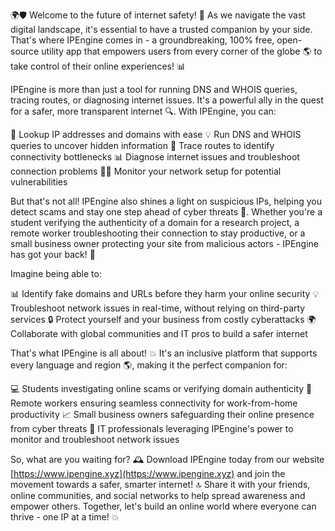 🌍🛡️ Welcome to the future of internet safety! 🚀 As we navigate the vast digital landscape, it's essential to have a trusted companion by your side. That's where IPEngine comes in - a groundbreaking, 100% free, open-source utility app that empowers users from every corner of the globe 🌎 to take control of their online experiences! 📊

IPEngine is more than just a tool for running DNS and WHOIS queries, tracing routes, or diagnosing internet issues. It's a powerful ally in the quest for a safer, more transparent internet 🔍. With IPEngine, you can:

🔎 Lookup IP addresses and domains with ease
💡 Run DNS and WHOIS queries to uncover hidden information
📍 Trace routes to identify connectivity bottlenecks
📊 Diagnose internet issues and troubleshoot connection problems
🕵️‍♀️ Monitor your network setup for potential vulnerabilities

But that's not all! IPEngine also shines a light on suspicious IPs, helping you detect scams and stay one step ahead of cyber threats 🚨. Whether you're a student verifying the authenticity of a domain for a research project, a remote worker troubleshooting their connection to stay productive, or a small business owner protecting your site from malicious actors - IPEngine has got your back! 💪

Imagine being able to:

📊 Identify fake domains and URLs before they harm your online security
💡 Troubleshoot network issues in real-time, without relying on third-party services
🔒 Protect yourself and your business from costly cyberattacks
🌍 Collaborate with global communities and IT pros to build a safer internet

That's what IPEngine is all about! 💥 It's an inclusive platform that supports every language and region 🌎, making it the perfect companion for:

💻 Students investigating online scams or verifying domain authenticity
🏢 Remote workers ensuring seamless connectivity for work-from-home productivity
📈 Small business owners safeguarding their online presence from cyber threats
👥 IT professionals leveraging IPEngine's power to monitor and troubleshoot network issues

So, what are you waiting for? 🕰️ Download IPEngine today from our website [https://www.ipengine.xyz](https://www.ipengine.xyz) and join the movement towards a safer, smarter internet! 🔝 Share it with your friends, online communities, and social networks to help spread awareness and empower others. Together, let's build an online world where everyone can thrive - one IP at a time! 💥